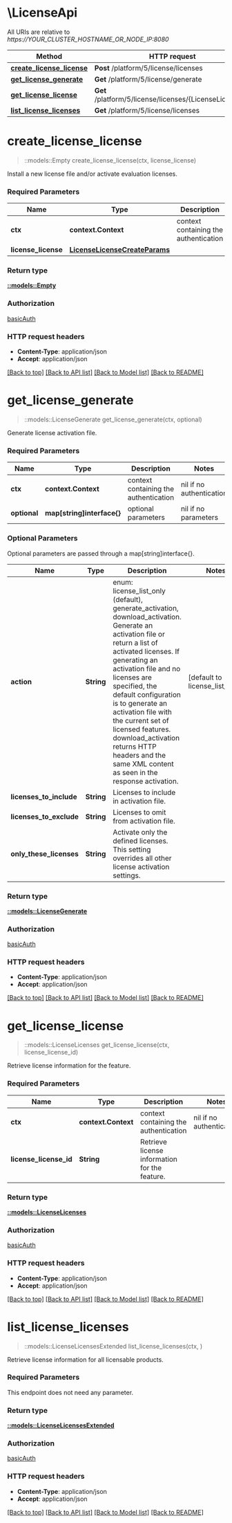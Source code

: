 # \LicenseApi

All URIs are relative to *https://YOUR_CLUSTER_HOSTNAME_OR_NODE_IP:8080*

Method | HTTP request | Description
------------- | ------------- | -------------
[**create_license_license**](LicenseApi.md#create_license_license) | **Post** /platform/5/license/licenses | 
[**get_license_generate**](LicenseApi.md#get_license_generate) | **Get** /platform/5/license/generate | 
[**get_license_license**](LicenseApi.md#get_license_license) | **Get** /platform/5/license/licenses/{LicenseLicenseId} | 
[**list_license_licenses**](LicenseApi.md#list_license_licenses) | **Get** /platform/5/license/licenses | 


# **create_license_license**
> ::models::Empty create_license_license(ctx, license_license)


Install a new license file and/or activate evaluation licenses.

### Required Parameters

Name | Type | Description  | Notes
------------- | ------------- | ------------- | -------------
 **ctx** | **context.Context** | context containing the authentication | nil if no authentication
  **license_license** | [**LicenseLicenseCreateParams**](LicenseLicenseCreateParams.md)|  | 

### Return type

[**::models::Empty**](Empty.md)

### Authorization

[basicAuth](../README.md#basicAuth)

### HTTP request headers

 - **Content-Type**: application/json
 - **Accept**: application/json

[[Back to top]](#) [[Back to API list]](../README.md#documentation-for-api-endpoints) [[Back to Model list]](../README.md#documentation-for-models) [[Back to README]](../README.md)

# **get_license_generate**
> ::models::LicenseGenerate get_license_generate(ctx, optional)


Generate license activation file.

### Required Parameters

Name | Type | Description  | Notes
------------- | ------------- | ------------- | -------------
 **ctx** | **context.Context** | context containing the authentication | nil if no authentication
 **optional** | **map[string]interface{}** | optional parameters | nil if no parameters

### Optional Parameters
Optional parameters are passed through a map[string]interface{}.

Name | Type | Description  | Notes
------------- | ------------- | ------------- | -------------
 **action** | **String**| enum: license_list_only (default), generate_activation, download_activation. Generate an activation file or return a list of activated licenses. If generating an activation file and no licenses are specified, the default configuration is to generate an activation file with the current set of licensed features. download_activation returns HTTP headers and the same XML content as seen in the response activation. | [default to license_list_only]
 **licenses_to_include** | **String**| Licenses to include in activation file. | 
 **licenses_to_exclude** | **String**| Licenses to omit from activation file. | 
 **only_these_licenses** | **String**| Activate only the defined licenses. This setting overrides all other license activation settings. | 

### Return type

[**::models::LicenseGenerate**](LicenseGenerate.md)

### Authorization

[basicAuth](../README.md#basicAuth)

### HTTP request headers

 - **Content-Type**: application/json
 - **Accept**: application/json

[[Back to top]](#) [[Back to API list]](../README.md#documentation-for-api-endpoints) [[Back to Model list]](../README.md#documentation-for-models) [[Back to README]](../README.md)

# **get_license_license**
> ::models::LicenseLicenses get_license_license(ctx, license_license_id)


Retrieve license information for the feature.

### Required Parameters

Name | Type | Description  | Notes
------------- | ------------- | ------------- | -------------
 **ctx** | **context.Context** | context containing the authentication | nil if no authentication
  **license_license_id** | **String**| Retrieve license information for the feature. | 

### Return type

[**::models::LicenseLicenses**](LicenseLicenses.md)

### Authorization

[basicAuth](../README.md#basicAuth)

### HTTP request headers

 - **Content-Type**: application/json
 - **Accept**: application/json

[[Back to top]](#) [[Back to API list]](../README.md#documentation-for-api-endpoints) [[Back to Model list]](../README.md#documentation-for-models) [[Back to README]](../README.md)

# **list_license_licenses**
> ::models::LicenseLicensesExtended list_license_licenses(ctx, )


Retrieve license information for all licensable products.

### Required Parameters
This endpoint does not need any parameter.

### Return type

[**::models::LicenseLicensesExtended**](LicenseLicensesExtended.md)

### Authorization

[basicAuth](../README.md#basicAuth)

### HTTP request headers

 - **Content-Type**: application/json
 - **Accept**: application/json

[[Back to top]](#) [[Back to API list]](../README.md#documentation-for-api-endpoints) [[Back to Model list]](../README.md#documentation-for-models) [[Back to README]](../README.md)

